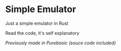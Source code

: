 # Simple Emulator
Just a simple emulator in Rust

Read the code, it's self explanatory

*Previously made in Purebasic (souce code included)*
